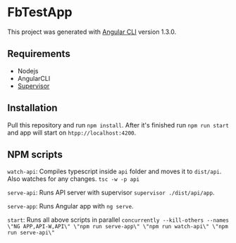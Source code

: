 # FbTestApp

This project was generated with [Angular CLI](https://github.com/angular/angular-cli) version 1.3.0.

## Requirements
  * Nodejs
  * AngularCLI
  * [Supervisor](https://www.npmjs.com/package/supervisor)

## Installation

Pull this repository and run `npm install`. After it's finished run `npm run start` and app will start on `htpp://localhost:4200`.

## NPM scripts

`watch-api`: Compiles typescript inside `api` folder and moves it to `dist/api`. Also watches for any changes. `tsc -w -p api`

`serve-api`: Runs API server with supervisor `supervisor ./dist/api/app`.

`serve-app`: Runs Angular app with `ng serve`.

`start`: Runs all above scripts in parallel `concurrently --kill-others --names \"NG APP,API-W,API\" \"npm run serve-app\" \"npm run watch-api\" \"npm run serve-api\"`
